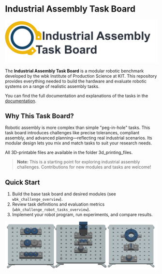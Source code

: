 # Industrial Assembly Task Board

![Industrial Assembly Task Board Logo](source/images/logo_with_text.png)

The **Industrial Assembly Task Board** is a modular robotic benchmark developed by the wbk Institute of Production Science at KIT. This repository provides everything needed to build the hardware and evaluate robotic systems on a range of realistic assembly tasks.

You can find the full documentation and explanations of the tasks in the [documentation](https://industrial-assembly-taskboard.readthedocs.io/en/latest/).

## Why This Task Board?

Robotic assembly is more complex than simple "peg-in-hole" tasks. This task board introduces challenges like precise tolerances, compliant assembly, and advanced planning—reflecting real industrial scenarios. Its modular design lets you mix and match tasks to suit your research needs.

All 3D-printable files are available in the folder 3d_printing_files.

> **Note:** This is a starting point for exploring industrial assembly challenges. Contributions for new modules and tasks are welcome!

## Quick Start

1. Build the base task board and desired modules (see `wbk_challenge_overview`).
2. Review task definitions and evaluation metrics (`wbk_challenge_robot_tasks_overview`).
3. Implement your robot program, run experiments, and compare results.


![Sample Task Boards](source/images/sample_taskboards.png)
